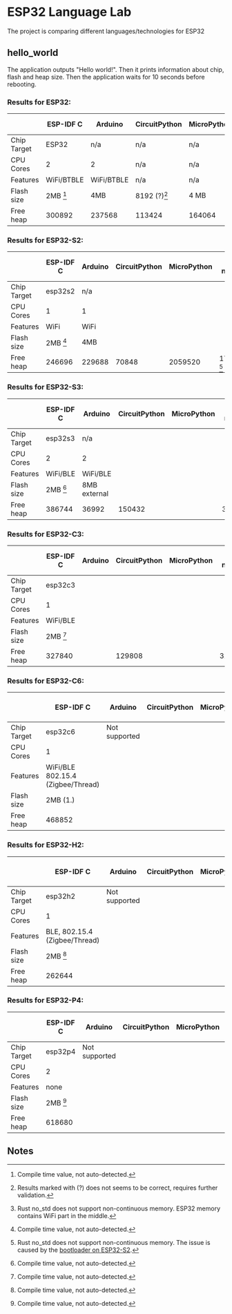 # ESP32 Language Lab

The project is comparing different languages/technologies for ESP32

## hello_world

The application outputs "Hello world!". Then it prints information about chip, flash and heap size.
Then the application waits for 10 seconds before rebooting.

### Results for ESP32:

|             | ESP-IDF C  | Arduino    | CircuitPython | MicroPython | Rust no_std | Rust std | Toit |ESP-IDF ZIG |
|-------------|------------|------------|---------------|-------------|-------------|----------|------|------------|
| Chip Target | ESP32      | n/a        | n/a           | n/a         | n/a         |          | n/a  |            |
| CPU Cores   | 2          | 2          | n/a           | n/a         | n/a         |          | n/a  |            |
| Features    | WiFi/BTBLE | WiFi/BTBLE | n/a           | n/a         | n/a         |          | n/a  |            |
| Flash size  | 2MB [^1]   | 4MB        | 8192 (?)[^4]  | 4 MB        | n/a         |          | n/a  |            |
| Free heap   | 300892     | 237568     | 113424        | 164064      | 179200 [^2] | 296028   | n/a  | 300476     |

### Results for ESP32-S2:

|             | ESP-IDF C  | Arduino    | CircuitPython | MicroPython | Rust no_std | Rust std | Toit |ESP-IDF ZIG |
|-------------|------------|------------|---------------|-------------|-------------|----------|------|------------|
| Chip Target | esp32s2    | n/a        |               |             |             |          |      |            |
| CPU Cores   | 1          | 1          |               |             |             |          |      |            |
| Features    | WiFi       | WiFi       |               |             |             |          |      |            |
| Flash size  | 2MB [^1]   | 4MB        |               |             |             |          |      |            |
| Free heap   | 246696     | 229688     | 70848         | 2059520     | 178176 [^3] | 246844   |      |            |


### Results for ESP32-S3:

|             | ESP-IDF C  | Arduino    | CircuitPython | MicroPython | Rust no_std | Rust std | Toit |ESP-IDF ZIG |
|-------------|------------|------------|---------------|-------------|-------------|----------|------|------------|
| Chip Target | esp32s3    | n/a        |               |             |             |          |      |            |
| CPU Cores   | 2          | 2          |               |             |             |          |      |            |
| Features    | WiFi/BLE   | WiFi/BLE   |               |             |             |          |      |            |
| Flash size  | 2MB [^1]   | 8MB external |             |             |             |          |      |            |
| Free heap   | 386744     | 36992      |  150432       |             |  332800     | 388016   |      |            |

### Results for ESP32-C3:

|             | ESP-IDF C  | Arduino    | CircuitPython | MicroPython | Rust no_std | Rust std | Toit |ESP-IDF ZIG |
|-------------|------------|------------|---------------|-------------|-------------|----------|------|------------|
| Chip Target | esp32c3    |            |               |             |             |          |      |            |
| CPU Cores   | 1          |            |               |             |             |          |      |            |
| Features    | WiFi/BLE   |            |               |             |             |          |      |            |
| Flash size  | 2MB [^1]   |            |               |             |             |          |      |            |
| Free heap   | 327840     |            | 129808        |             | 322556      | 327124   |      |            |

### Results for ESP32-C6:

|             | ESP-IDF C  | Arduino    | CircuitPython | MicroPython | Rust no_std | Rust std | Toit |ESP-IDF ZIG |
|-------------|------------|------------|---------------|-------------|-------------|----------|------|------------|
| Chip Target | esp32c6    | Not supported |            |             |             |          |      |            |
| CPU Cores   | 1          |            |               |             |             |          |      |            |
| Features    | WiFi/BLE 802.15.4 (Zigbee/Thread) | |   |             |             |          |      |            |
| Flash size  | 2MB (1.)   |            |               |             |             |          |      |            |
| Free heap   | 468852     |            |               |             | 440316      | 471068   |      |            |

### Results for ESP32-H2:

|             | ESP-IDF C  | Arduino    | CircuitPython | MicroPython | Rust no_std | Rust std | Toit |ESP-IDF ZIG |
|-------------|------------|------------|---------------|-------------|-------------|----------|------|------------|
| Chip Target | esp32h2    | Not supported |            |             |             |          |      |            |
| CPU Cores   | 1          |            |               |             |             |          |      |            |
| Features    | BLE, 802.15.4 (Zigbee/Thread)   |   |   |             |             |          |      |            |
| Flash size  | 2MB [^1]   |            |               |             |             |          |      |            |
| Free heap   | 262644     |            |               |             | 252924      | 265060   |      |            |

### Results for ESP32-P4:

|             | ESP-IDF C  | Arduino    | CircuitPython | MicroPython | Rust no_std | Rust std | Toit |ESP-IDF ZIG |
|-------------|------------|------------|---------------|-------------|-------------|----------|------|------------|
| Chip Target | esp32p4    | Not supported |            |             |             |          |      |            |
| CPU Cores   | 2          |            |               |             |             |          |      |            |
| Features    | none       |            |               |             |             |          |      |            |
| Flash size  | 2MB [^1]   |            |               |             |             |          |      |            |
| Free heap   | 618680     |            |               |             |             |          |      |            |


## Notes

[^1]: Compile time value, not auto-detected.
[^2]: Rust no_std does not support non-continuous memory. ESP32 memory contains WiFi part in the middle.
[^3]: Rust no_std does not support non-continuous memory. The issue is caused by the [bootloader on ESP32-S2](https://github.com/espressif/esp-idf/blob/5b1189570025ba027f2ff6c2d91f6ffff3809cc2/components/esp_system/ld/esp32s2/memory.ld.in#L41C27-L43).
[^4]: Results marked with (?) does not seems to be correct, requires further validation.


